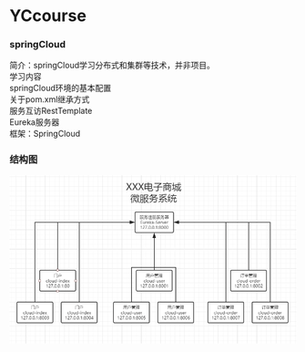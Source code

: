 # YCcourse
### springCloud
简介：springCloud学习分布式和集群等技术，并非项目。<br/>
学习内容<br/>
springCloud环境的基本配置<br/>
关于pom.xml继承方式<br/>
服务互访RestTemplate<br/>
Eureka服务器<br/>
框架：SpringCloud

### 结构图
![Alt text](https://github.com/huyanqing1998/YCcourse/blob/learn_SpringCloud/readme_img/structure.png "structure")
